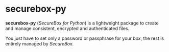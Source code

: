 # securebox-py

**securebox-py** (*SecureBox for Python*) is a lightweight package to create and manage consistent, encrypted and
authenticated files.

You just have to set only a password or passphrase for your *box*, the rest is entirely managed by *SecureBox*.
